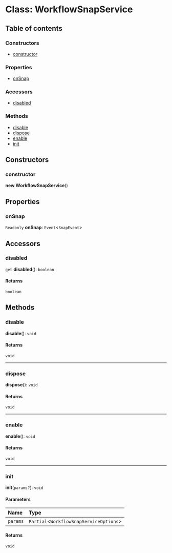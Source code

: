 # Class: WorkflowSnapService

## Table of contents

### Constructors

* [constructor](/en/auto-docs/free-snap-plugin/classes/WorkflowSnapService.md#constructor)

### Properties

* [onSnap](/en/auto-docs/free-snap-plugin/classes/WorkflowSnapService.md#onsnap)

### Accessors

* [disabled](/en/auto-docs/free-snap-plugin/classes/WorkflowSnapService.md#disabled)

### Methods

* [disable](/en/auto-docs/free-snap-plugin/classes/WorkflowSnapService.md#disable)
* [dispose](/en/auto-docs/free-snap-plugin/classes/WorkflowSnapService.md#dispose)
* [enable](/en/auto-docs/free-snap-plugin/classes/WorkflowSnapService.md#enable)
* [init](/en/auto-docs/free-snap-plugin/classes/WorkflowSnapService.md#init)

## Constructors

### constructor

**new WorkflowSnapService**()

## Properties

### onSnap

`Readonly` **onSnap**: `Event`<`SnapEvent`>

## Accessors

### disabled

`get` **disabled**(): `boolean`

#### Returns

`boolean`

## Methods

### disable

**disable**(): `void`

#### Returns

`void`

***

### dispose

**dispose**(): `void`

#### Returns

`void`

***

### enable

**enable**(): `void`

#### Returns

`void`

***

### init

**init**(`params?`): `void`

#### Parameters

| Name | Type |
| :------ | :------ |
| `params` | `Partial`<`WorkflowSnapServiceOptions`> |

#### Returns

`void`
